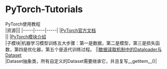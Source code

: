 # PyTorch-Tutorials
PyTorch使用教程<br>
|资源|||
|-----|-----|-----|
|[PyTorch官方文档](https://pytorch.org/tutorials/beginner/basics/intro.html)<br>||
|[PyTorch模块介绍](https://blog.csdn.net/qq_37388085/category_9417143.html)<br>|子模块|机器学习模型训练五大步骤：第一是数据，第二是模型，第三是损失函数，第四是优化器，第五个是迭代训练过程。
||[数据读取机制中的Dataloader与Dataset](https://blog.csdn.net/qq_37388085/category_9417143.html)<br>|Dataset抽象类，所有自定义的Dataset需要继承它，并且复写__getitem__()|
